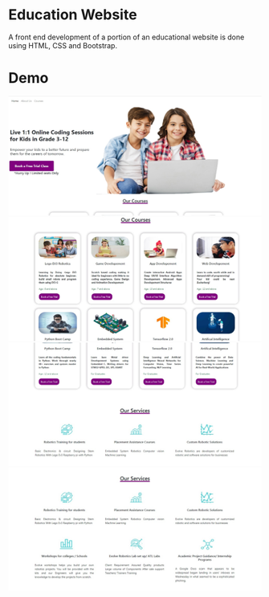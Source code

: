 # Education Website

A front end development of a portion of an educational website is done using HTML, CSS and Bootstrap.

# Demo

<img src="/Output.jpg" alt="img1"/>
<img src="/Output 1.jpg" alt="img2"/>
<img src="/Output2.jpg" alt="img3"/>
<img src="/Output3.jpg" alt="img4"/>



